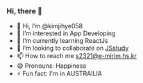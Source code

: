 ### Hi, there 👋

- 👋 Hi, I’m @kimjihye058
- 👀 I’m interested in App Developing
- 🌱 I’m currently learning ReactJs
- 💞️ I’m looking to collaborate on [JSstudy](https://github.com/JS-Study-Club)
- 📫 How to reach me s2321@e-mirim.hs.kr
- 😄 Pronouns: Happiness
- ⚡ Fun fact: I'm in AUSTRAILIA
